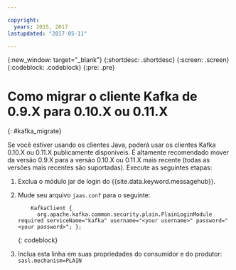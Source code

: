 ```yaml
---

copyright:
  years: 2015, 2017
lastupdated: "2017-05-11"

---
```


{:new_window: target="_blank"}
{:shortdesc: .shortdesc}
{:screen: .screen}
{:codeblock: .codeblock}
{:pre: .pre}

# Como migrar o cliente Kafka de 0.9.X para 0.10.X ou 0.11.X
{: #kafka_migrate}


Se você estiver usando os clientes Java, poderá usar os clientes Kafka 0.10.X ou 0.11.X publicamente disponíveis. É altamente recomendado mover da versão 0.9.X para a versão 0.10.X ou 0.11.X mais recente
(todas as versões mais recentes são suportadas). Execute as seguintes etapas:

1. Exclua o módulo jar de login do {{site.data.keyword.messagehub}}.
2. Mude seu arquivo <code>jaas.conf</code> para o seguinte:
    ```
        KafkaClient {
          org.apache.kafka.common.security.plain.PlainLoginModule required serviceName="kafka" username="<your username>" password="<your password>"; };
    ```
    {: codeblock}

3. Inclua esta linha em suas propriedades do consumidor e do produtor: <code>sasl.mechanism=PLAIN</code>


